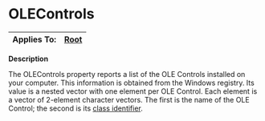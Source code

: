 




<h1 class="heading"><span class="name">OLEControls</span></h1>

| Applies To: | [Root](../a-z/root.md) |
| --- | ---  |


**Description**


The OLEControls property reports a list of the OLE Controls installed on your computer. This information is obtained from the Windows registry. Its value is a nested vector with one element per OLE Control. Each element is a vector of 2-element character vectors. The first is the name of the OLE Control; the second is its [class identifier](../Miscellaneous/Class%20Identifier%20CLSID.htm).



